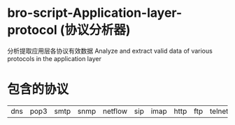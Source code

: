 # bro-script-Application-layer-protocol (协议分析器)
分析提取应用层各协议有效数据
Analyze and extract valid data of various protocols in the application layer
# 包含的协议
<table>
  <tr>
		<td>dns</td>
    <td>pop3</td>
    <td>smtp</td>
    <td>snmp</td>
    <td>netflow</td>
    <td>sip</td>
    <td>imap</td>
    <td>http</td>
    <td>ftp</td>
    <td>telnet</td>
	</tr>
</table>
